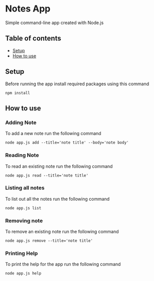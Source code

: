 # Notes App
Simple command-line app created with Node.js

## Table of contents
* [Setup](#setup)
* [How to use](#how-to-use)

## Setup
Before running the app install required packages using this command
```
npm install
```  

## How to use
### Adding Note
To add a new note run the following command
```
node app.js add --title='note title' --body='note body'
```

### Reading Note
To read an existing note run the following command
```
node app.js read --title='note title'
```

### Listing all notes
To list out all the notes run the following command
```
node app.js list
```

### Removing note
To remove an existing note run the following command
```
node app.js remove --title='note title'
```

### Printing Help
To print the help for the app run the following command
```
node app.js help
```

